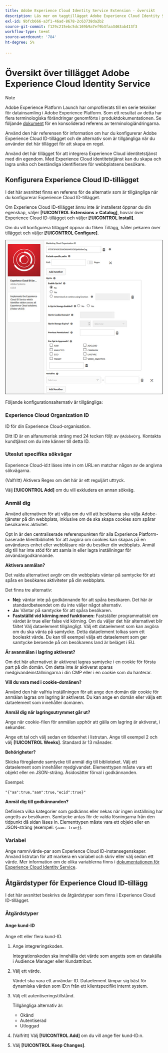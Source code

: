 ```yaml
---
title: Adobe Experience Cloud Identity Service Extension - översikt
description: Läs mer om taggtillägget Adobe Experience Cloud Identity Service i Adobe Experience Platform.
exl-id: 9bfcb666-a3f1-46ad-8678-2c63738da2b2
source-git-commit: f129c215ebc5dc169b9a7ef9b3faa3463ab413f3
workflow-type: tm+mt
source-wordcount: '784'
ht-degree: 5%

---
```


# Översikt över tillägget Adobe Experience Cloud Identity Service

>[!NOTE]
>
>Adobe Experience Platform Launch har omprofilerats till en serie tekniker för datainsamling i Adobe Experience Platform. Som ett resultat av detta har flera terminologiska förändringar genomförts i produktdokumentationen. Se följande [dokument](../../../term-updates.md) för en konsoliderad referens av terminologiändringarna.

Använd den här referensen för information om hur du konfigurerar Adobe Experience Cloud ID-tillägget och de alternativ som är tillgängliga när du använder det här tillägget för att skapa en regel.

Använd det här tillägget för att integrera Experience Cloud identitetstjänst med din egendom. Med Experience Cloud identitetstjänst kan du skapa och lagra unika och beständiga identifierare för webbplatsens besökare.

## Konfigurera Experience Cloud ID-tillägget

I det här avsnittet finns en referens för de alternativ som är tillgängliga när du konfigurerar Experience Cloud ID-tillägget.

Om Experience Cloud ID-tillägget ännu inte är installerat öppnar du din egenskap, väljer **[!UICONTROL Extensions > Catalog]**, hovrar över Experience Cloud ID-tillägget och väljer **[!UICONTROL Install]**.

Om du vill konfigurera tillägget öppnar du fliken Tillägg, håller pekaren över tillägget och väljer **[!UICONTROL Configure]**.

![](../../../images/optin.jpg)

Följande konfigurationsalternativ är tillgängliga:

### Experience Cloud Organization ID

ID för din Experience Cloud-organisation.

Ditt ID är en alfanumerisk sträng med 24 tecken följt av `@AdobeOrg`. Kontakta kundtjänst om du inte känner till detta ID.

### Uteslut specifika sökvägar

Experience Cloud-id:t läses inte in om URL:en matchar någon av de angivna sökvägarna.

(Valfritt) Aktivera Regex om det här är ett reguljärt uttryck.

Välj **[!UICONTROL Add]** om du vill exkludera en annan sökväg.

### Anmäl dig

Använd alternativen för att välja om du vill att besökarna ska välja Adobe-tjänster på din webbplats, inklusive om de ska skapa cookies som spårar besökarens aktivitet.

Opt In är den centraliserade referenspunkten för alla Experience Platform-baserade klientbibliotek för att avgöra om cookies kan skapas på en användares enhet eller webbläsare när du besöker din webbplats. Anmäl dig till har inte stöd för att samla in eller lagra inställningar för användargodkännande.

**Aktivera anmälan?**

Det valda alternativet avgör om din webbplats väntar på samtycke för att spåra en besökares aktiviteter på din webbplats.

Det finns tre alternativ:

* **Nej:** väntar inte på godkännande för att spåra besökaren. Det här är standardbeteendet om du inte väljer något alternativ.
* **Ja:** Väntar på samtycke för att spåra besökaren.
* **Fastställd vid körning med funktionen:** Fastställer programmatiskt om värdet är true eller false vid körning. Om du väljer det här alternativet blir fältet Välj dataelement tillgängligt. Välj ett dataelement som kan avgöra om du ska vänta på samtycke. Detta dataelement tolkas som ett booleskt värde. Du kan till exempel välja ett dataelement som ger samtycke beroende på om besökarens land är beläget i EU.

**Är avanmälan i lagring aktiverat?**

Om det här alternativet är aktiverat lagras samtycke i en cookie för första part på din domän. Om detta inte är aktiverat sparas medgivandeinställningarna i din CMP eller i en cookie som du hanterar.

**Vill du vara med i cookie-domänen?**

Använd den här valfria inställningen för att ange den domän där cookie för anmälan lagras om lagring är aktiverat. Du kan ange en domän eller välja ett dataelement som innehåller domänen.

**Anmäl dig när lagringsutrymmet går ut?**

Ange när cookie-filen för anmälan upphör att gälla om lagring är aktiverat, i sekunder.

Ange ett tal och välj sedan en tidsenhet i listrutan. Ange till exempel 2 och välj **[!UICONTROL Weeks]**. Standard är 13 månader.

**Behörigheter?**

Skicka föregående samtycke till anmäl dig till biblioteket. Välj ett dataelement som innehåller medgivandet. Elementtypen måste vara ett objekt eller en JSON-sträng. Åsidosätter förval i godkännanden.

Exempel:

`"{"aa":true,"aam":true,"ecid":true}"`

**Anmäl dig till godkännanden?**

Definiera vilka kategorier som godkänns eller nekas när ingen inställning har angetts av besökaren. Samtycke antas för de valda lösningarna från den tidpunkt då sidan läses in. Elementtypen måste vara ett objekt eller en JSON-sträng (exempel: `{aam: true}`).

### Variabel

Ange namn/värde-par som Experience Cloud ID-instansegenskaper. Använd listrutan för att markera en variabel och skriv eller välj sedan ett värde. Mer information om de olika variablerna finns i [dokumentationen för Experience Cloud Identity Service](https://experiencecloud.adobe.com/resources/help/en_US/mcvid/mcvid-overview.html).

## Åtgärdstyper för Experience Cloud ID-tillägg

I det här avsnittet beskrivs de åtgärdstyper som finns i Experience Cloud ID-tillägget.

### Åtgärdstyper

#### Ange kund-ID

Ange ett eller flera kund-ID.

1. Ange integreringskoden.

   Integrationskoden ska innehålla det värde som angetts som en datakälla i Audience Manager eller Kundattribut.

1. Välj ett värde.

   Värdet ska vara ett användar-ID. Dataelement lämpar sig bäst för dynamiska värden som ID:n från ett klientspecifikt internt system.

1. Välj ett autentiseringstillstånd.

   Tillgängliga alternativ är:

   * Okänd
   * Autentiserad
   * Utloggad

1. (Valfritt) Välj **[!UICONTROL Add]** om du vill ange fler kund-ID:n.
1. Välj **[!UICONTROL Keep Changes]**.
